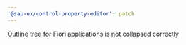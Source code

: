 ```yaml
---
'@sap-ux/control-property-editor': patch
---
```


Outline tree for Fiori applications is not collapsed correctly
